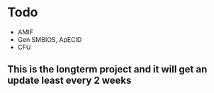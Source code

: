 # Todo
- AMIF
- Gen SMBIOS, ApECID
- CFU
## This is the longterm project and it will get an update least every 2 weeks
